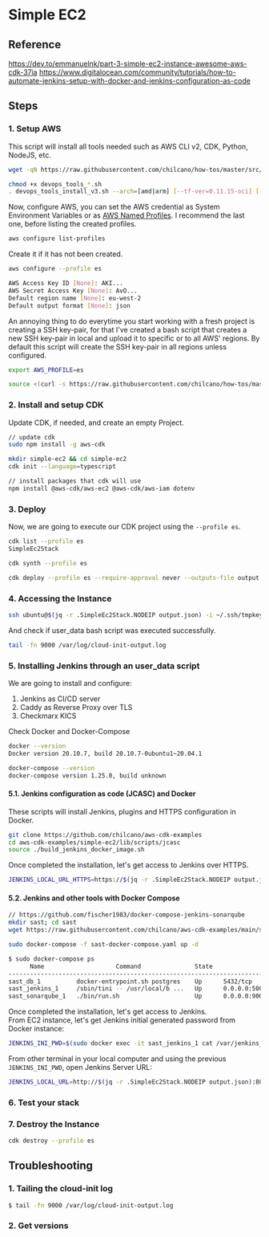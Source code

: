 # Simple EC2

## Reference

https://dev.to/emmanuelnk/part-3-simple-ec2-instance-awesome-aws-cdk-37ia
https://www.digitalocean.com/community/tutorials/how-to-automate-jenkins-setup-with-docker-and-jenkins-configuration-as-code


## Steps

### 1. Setup AWS

This script will install all tools needed such as AWS CLI v2, CDK, Python, NodeJS, etc.
```sh
wget -qN https://raw.githubusercontent.com/chilcano/how-tos/master/src/devops_tools_install_v3.sh 

chmod +x devops_tools_*.sh  
. devops_tools_install_v3.sh --arch=[amd|arm] [--tf-ver=0.11.15-oci] [--packer-ver=1.5.5]
```

Now, configure AWS, you can set the AWS credential as System Environment Variables or as [AWS Named Profiles](https://docs.aws.amazon.com/cli/latest/userguide/cli-configure-profiles.html). I recommend the last one, before listing the created profiles.
```sh
aws configure list-profiles
```
Create it if it has not been created.
```sh
aws configure --profile es

AWS Access Key ID [None]: AKI...
AWS Secret Access Key [None]: AvO...
Default region name [None]: eu-west-2
Default output format [None]: json
```

An annoying thing to do everytime you start working with a fresh project is creating a SSH key-pair, for that I've created a bash script that creates a new SSH key-pair in local and upload it to specific or to all AWS' regions. By default this script will create the SSH key-pair in all regions unless configured. 
```sh
export AWS_PROFILE=es

source <(curl -s https://raw.githubusercontent.com/chilcano/how-tos/master/src/import_ssh_pub_key_to_aws_regions.sh)
```


### 2. Install and setup CDK

Update CDK, if needed, and create an empty Project.
```sh
// update cdk
sudo npm install -g aws-cdk

mkdir simple-ec2 && cd simple-ec2
cdk init --language=typescript

// install packages that cdk will use
npm install @aws-cdk/aws-ec2 @aws-cdk/aws-iam dotenv
```


### 3. Deploy


Now, we are going to execute our CDK project using the `--profile es`.
```sh
cdk list --profile es
SimpleEc2Stack

cdk synth --profile es

cdk deploy --profile es --require-approval never --outputs-file output.json
```

### 4. Accessing the Instance

```sh
ssh ubuntu@$(jq -r .SimpleEc2Stack.NODEIP output.json) -i ~/.ssh/tmpkey
```

And check if user_data bash script was executed successfully.
```sh
tail -fn 9000 /var/log/cloud-init-output.log

```


### 5. Installing Jenkins through an user_data script

We are going to install and configure:

1. Jenkins as CI/CD server
2. Caddy as Reverse Proxy over TLS
3. Checkmarx KICS

Check Docker and Docker-Compose
```sh
docker --version
Docker version 20.10.7, build 20.10.7-0ubuntu1~20.04.1

docker-compose --version
docker-compose version 1.25.0, build unknown
```

#### 5.1. Jenkins configuration as code (JCASC) and Docker

These scripts will install Jenkins, plugins and HTTPS configuration in Docker.
```sh
git clone https://github.com/chilcano/aws-cdk-examples
cd aws-cdk-examples/simple-ec2/lib/scripts/jcasc
source ./build_jenkins_docker_image.sh
```

Once completed the installation, let's get access to Jenkins over HTTPS. 
```sh
JENKINS_LOCAL_URL_HTTPS=https://$(jq -r .SimpleEc2Stack.NODEIP output.json):8443; echo $JENKINS_LOCAL_URL_HTTPS
```


#### 5.2. Jenkins and other tools with Docker Compose

```sh
// https://github.com/fischer1983/docker-compose-jenkins-sonarqube
mkdir sast; cd sast
wget https://raw.githubusercontent.com/chilcano/aws-cdk-examples/main/simple-ec2/lib/scripts/sast-docker-compose.yaml

sudo docker-compose -f sast-docker-compose.yaml up -d

$ sudo docker-compose ps
      Name                    Command               State                                           Ports
--------------------------------------------------------------------------------------------------------------------------------------------------
sast_db_1          docker-entrypoint.sh postgres    Up      5432/tcp
sast_jenkins_1     /sbin/tini -- /usr/local/b ...   Up      0.0.0.0:50000->50000/tcp,:::50000->50000/tcp, 0.0.0.0:8080->8080/tcp,:::8080->8080/tcp
sast_sonarqube_1   ./bin/run.sh                     Up      0.0.0.0:9000->9000/tcp,:::9000->9000/tcp
```

Once completed the installation, let's get access to Jenkins.  
From EC2 instance, let's get Jenkins initial generated password from Docker instance:
```sh
JENKINS_INI_PWD=$(sudo docker exec -it sast_jenkins_1 cat /var/jenkins_home/secrets/initialAdminPassword); echo $JENKINS_INI_PWD
```

From other terminal in your local computer and using the previous `JENKINS_INI_PWD`, open Jenkins Server URL: 
```sh
JENKINS_LOCAL_URL=http://$(jq -r .SimpleEc2Stack.NODEIP output.json):8080; echo $JENKINS_LOCAL_URL
```




### 6. Test your stack

### 7. Destroy the Instance

```sh
cdk destroy --profile es 

```


## Troubleshooting

### 1. Tailing the cloud-init log
```sh
$ tail -fn 9000 /var/log/cloud-init-output.log

```

### 2. Get versions

